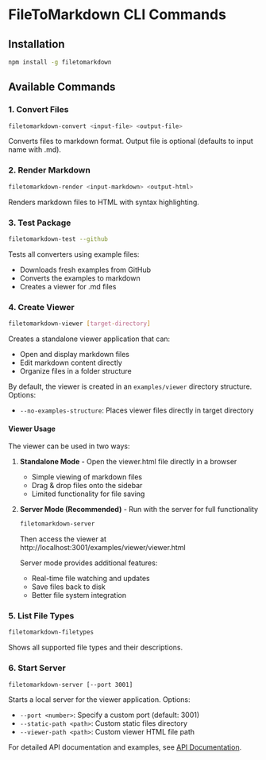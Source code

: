 # FileToMarkdown CLI Commands

## Installation
```bash
npm install -g filetomarkdown
```

## Available Commands

### 1. Convert Files
```bash
filetomarkdown-convert <input-file> <output-file>
```
Converts files to markdown format. Output file is optional (defaults to input name with .md).

### 2. Render Markdown
```bash
filetomarkdown-render <input-markdown> <output-html>
```
Renders markdown files to HTML with syntax highlighting.

### 3. Test Package
```bash
filetomarkdown-test --github
```
Tests all converters using example files:
- Downloads fresh examples from GitHub
- Converts the examples to markdown
- Creates a viewer for .md files

### 4. Create Viewer
```bash
filetomarkdown-viewer [target-directory]
```
Creates a standalone viewer application that can:
- Open and display markdown files
- Edit markdown content directly
- Organize files in a folder structure

By default, the viewer is created in an `examples/viewer` directory structure.
Options:
- `--no-examples-structure`: Places viewer files directly in target directory

#### Viewer Usage
The viewer can be used in two ways:

1. **Standalone Mode** - Open the viewer.html file directly in a browser
   - Simple viewing of markdown files
   - Drag & drop files onto the sidebar
   - Limited functionality for file saving

2. **Server Mode (Recommended)** - Run with the server for full functionality
   ```bash
   filetomarkdown-server
   ```
   Then access the viewer at http://localhost:3001/examples/viewer/viewer.html
   
   Server mode provides additional features:
   - Real-time file watching and updates
   - Save files back to disk
   - Better file system integration

### 5. List File Types
```bash
filetomarkdown-filetypes
```
Shows all supported file types and their descriptions.

### 6. Start Server
```bash
filetomarkdown-server [--port 3001]
```
Starts a local server for the viewer application.
Options:
- `--port <number>`: Specify a custom port (default: 3001)
- `--static-path <path>`: Custom static files directory 
- `--viewer-path <path>`: Custom viewer HTML file path

For detailed API documentation and examples, see [API Documentation](API.md). 
